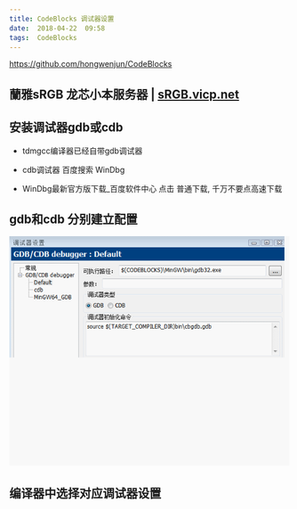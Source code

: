 ```yaml
---
title: CodeBlocks 调试器设置
date:  2018-04-22  09:58
tags:  CodeBlocks
---
```

https://github.com/hongwenjun/CodeBlocks

蘭雅sRGB 龙芯小本服务器 | [sRGB.vicp.net](http://sRGB.vicp.net)
---

## 安装调试器gdb或cdb
- tdmgcc编译器已经自带gdb调试器

- cdb调试器 百度搜索 WinDbg
- WinDbg最新官方版下载_百度软件中心  点击 普通下载, 千万不要点高速下载

## gdb和cdb 分别建立配置

![如果看不到图片，请用chrome或者安卓手机浏览器](/webp/cb/gdb_cdb_gcc_vc.webp)

## 编译器中选择对应调试器设置
